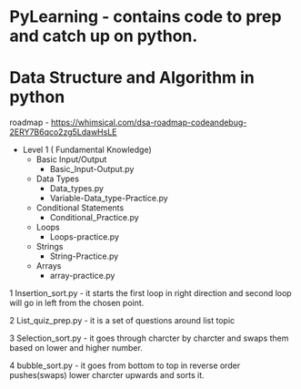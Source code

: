 # PyLearning - contains code to prep and catch up on python.
# Data Structure and Algorithm in python

roadmap - https://whimsical.com/dsa-roadmap-codeandebug-2ERY7B6qco2zg5LdawHsLE

- Level 1 ( Fundamental Knowledge)
    - Basic Input/Output
        - Basic_Input-Output.py
    - Data Types
        - Data_types.py
        - Variable-Data_type-Practice.py
    - Conditional Statements
        - Conditional_Practice.py
    - Loops
        - Loops-practice.py
    - Strings
        - String-Practice.py
    - Arrays
        - array-practice.py


1  Insertion_sort.py - it starts the first loop in right direction and second loop will go in left from the chosen point.
 
2  List_quiz_prep.py - it is a set of questions around list topic
 
3  Selection_sort.py - it goes through charcter by charcter and swaps them based on lower and higher number.
 
4  bubble_sort.py - it goes from bottom to top in reverse order pushes(swaps) lower charcter upwards and sorts it.
 
